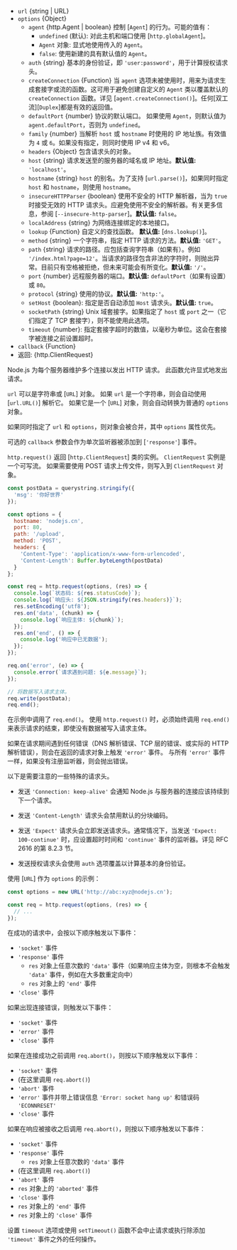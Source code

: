 <!-- YAML
added: v0.3.6
changes:
  - version: v12.15.0
    pr-url: https://github.com/nodejs/node/pull/31448
    description: The `insecureHTTPParser` option is supported now.
  - version: v10.9.0
    pr-url: https://github.com/nodejs/node/pull/21616
    description: The `url` parameter can now be passed along with a separate
                 `options` object.
  - version: v7.5.0
    pr-url: https://github.com/nodejs/node/pull/10638
    description: The `options` parameter can be a WHATWG `URL` object.
-->

* `url` {string | URL}
* `options` {Object}
  * `agent` {http.Agent | boolean} 控制 [`Agent`] 的行为。可能的值有：
    * `undefined` (默认): 对此主机和端口使用 [`http.globalAgent`]。
    * `Agent` 对象: 显式地使用传入的 `Agent`。
    * `false`: 使用新建的具有默认值的 `Agent`。
  * `auth` {string} 基本的身份验证，即 `'user:password'`，用于计算授权请求头。
  * `createConnection` {Function} 当 `agent` 选项未被使用时，用来为请求生成套接字或流的函数。这可用于避免创建自定义的 `Agent` 类以覆盖默认的 `createConnection` 函数。详见 [`agent.createConnection()`]。任何[双工流][`Duplex`]都是有效的返回值。
  * `defaultPort` {number} 协议的默认端口。 如果使用 `Agent`，则默认值为 `agent.defaultPort`，否则为 `undefined`。  
  * `family` {number} 当解析 `host` 或 `hostname` 时使用的 IP 地址族。有效值为 `4` 或 `6`。如果没有指定，则同时使用 IP v4 和 v6。
  * `headers` {Object} 包含请求头的对象。
  * `host` {string} 请求发送至的服务器的域名或 IP 地址。**默认值:** `'localhost'`。
  * `hostname` {string} `host` 的别名。为了支持 [`url.parse()`]，如果同时指定 `host` 和 `hostname`，则使用 `hostname`。
  * `insecureHTTPParser` {boolean} 使用不安全的 HTTP 解析器，当为 `true` 时接受无效的 HTTP 请求头。应避免使用不安全的解析器。有关更多信息，参阅 [`--insecure-http-parser`]。**默认值:** `false`。
  * `localAddress` {string} 为网络连接绑定的本地接口。
  * `lookup` {Function} 自定义的查找函数。 **默认值:** [`dns.lookup()`]。
  * `method` {string} 一个字符串，指定 HTTP 请求的方法。**默认值:** `'GET'`。
  * `path` {string} 请求的路径。应包括查询字符串（如果有）。例如 `'/index.html?page=12'`。当请求的路径包含非法的字符时，则抛出异常。目前只有空格被拒绝，但未来可能会有所变化。**默认值:** `'/'`。
  * `port` {number} 远程服务器的端口。**默认值:** `defaultPort`（如果有设置）或 `80`。
  * `protocol` {string} 使用的协议。**默认值:** `'http:'`。
  * `setHost` {boolean}: 指定是否自动添加 `Host` 请求头。**默认值:** `true`。
  * `socketPath` {string} Unix 域套接字。如果指定了 `host` 或 `port` 之一（它们指定了 TCP 套接字），则不能使用此选项。
  * `timeout` {number}: 指定套接字超时的数值，以毫秒为单位。这会在套接字被连接之前设置超时。
* `callback` {Function}
* 返回: {http.ClientRequest}

Node.js 为每个服务器维护多个连接以发出 HTTP 请求。
此函数允许显式地发出请求。

`url` 可以是字符串或 [`URL`] 对象。
如果 `url` 是一个字符串，则会自动使用 [`url.URL()`] 解析它。
如果它是一个 [`URL`] 对象，则会自动转换为普通的 `options` 对象。

如果同时指定了 `url` 和 `options`，则对象会被合并，其中 `options` 属性优先。

可选的 `callback` 参数会作为单次监听器被添加到 [`'response'`] 事件。

`http.request()` 返回 [`http.ClientRequest`] 类的实例。 
`ClientRequest` 实例是一个可写流。
如果需要使用 POST 请求上传文件，则写入到 `ClientRequest` 对象。

```js
const postData = querystring.stringify({
  'msg': '你好世界'
});

const options = {
  hostname: 'nodejs.cn',
  port: 80,
  path: '/upload',
  method: 'POST',
  headers: {
    'Content-Type': 'application/x-www-form-urlencoded',
    'Content-Length': Buffer.byteLength(postData)
  }
};

const req = http.request(options, (res) => {
  console.log(`状态码: ${res.statusCode}`);
  console.log(`响应头: ${JSON.stringify(res.headers)}`);
  res.setEncoding('utf8');
  res.on('data', (chunk) => {
    console.log(`响应主体: ${chunk}`);
  });
  res.on('end', () => {
    console.log('响应中已无数据');
  });
});

req.on('error', (e) => {
  console.error(`请求遇到问题: ${e.message}`);
});

// 将数据写入请求主体。
req.write(postData);
req.end();
```

在示例中调用了 `req.end()`。
使用 `http.request()` 时，必须始终调用 `req.end()` 来表示请求的结束，即使没有数据被写入请求主体。

如果在请求期间遇到任何错误（DNS 解析错误、TCP 层的错误、或实际的 HTTP 解析错误），则会在返回的请求对象上触发 `'error'` 事件。
与所有 `'error'` 事件一样，如果没有注册监听器，则会抛出错误。

以下是需要注意的一些特殊的请求头。

* 发送 `'Connection: keep-alive'` 会通知 Node.js 与服务器的连接应该持续到下一个请求。

* 发送 `'Content-Length'` 请求头会禁用默认的分块编码。

* 发送 `'Expect'` 请求头会立即发送请求头。通常情况下，当发送 `'Expect: 100-continue'` 时，应设置超时时间和 `'continue'` 事件的监听器。详见 RFC 2616 的第 8.2.3 节。

* 发送授权请求头会使用 `auth` 选项覆盖以计算基本的身份验证。

使用 [`URL`] 作为 `options` 的示例：

```js
const options = new URL('http://abc:xyz@nodejs.cn');

const req = http.request(options, (res) => {
  // ...
});
```

在成功的请求中，会按以下顺序触发以下事件：

* `'socket'` 事件
* `'response'` 事件
  * `res` 对象上任意次数的 `'data'` 事件（如果响应主体为空，则根本不会触发 `'data'` 事件，例如在大多数重定向中）
  * `res` 对象上的 `'end'` 事件
* `'close'` 事件

如果出现连接错误，则触发以下事件：

* `'socket'` 事件
* `'error'` 事件
* `'close'` 事件

如果在连接成功之前调用 `req.abort()`，则按以下顺序触发以下事件：

* `'socket'` 事件
* (在这里调用 `req.abort()`)
* `'abort'` 事件
* `'error'` 事件并带上错误信息 `'Error: socket hang up'` 和错误码 `'ECONNRESET'`
* `'close'` 事件

如果在响应被接收之后调用 `req.abort()`，则按以下顺序触发以下事件：

* `'socket'` 事件
* `'response'` 事件
  * `res` 对象上任意次数的 `'data'` 事件
* (在这里调用 `req.abort()`)
* `'abort'` 事件
* `res` 对象上的 `'aborted'` 事件
* `'close'` 事件
* `res` 对象上的 `'end'` 事件
* `res` 对象上的 `'close'` 事件

设置 `timeout` 选项或使用 `setTimeout()` 函数不会中止请求或执行除添加 `'timeout'` 事件之外的任何操作。
